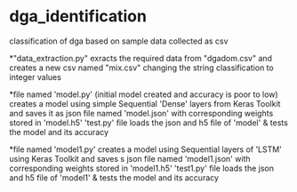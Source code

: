 # dga_identification
classification of dga based on sample data collected as csv

*"data_extraction.py" exracts the required data from "dgadom.csv" and creates a new csv named "mix.csv" changing the string  classification to integer values

*file named 'model.py' (initial model created and accuracy is poor to low)
 creates a model using simple Sequential 'Dense' layers from Keras Toolkit and saves it as json file named 'model.json' with corresponding weights stored in 'model.h5'
'test.py' file loads the json and h5 file of 'model' & tests the model and its accuracy


*file named 'model1.py'
 creates a model using Sequential layers of 'LSTM' using Keras Toolkit and saves s json file named 'model1.json' with corresponding weights stored in 'model1.h5'
 'test1.py' file loads the json and h5 file of 'model1' & tests the model and its accuracy
